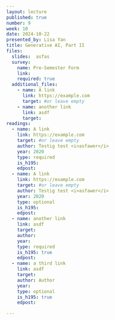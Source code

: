 ```yaml
---
layout: lecture
published: true
number: 9
week: 10
date: 2024-10-22
presented_by: Lisa Yan
title: Generative AI, Part II
files:
  slides:  asfas
  survey:
    name: Pre-Semester Form
    link: 
    required: true
  additional_files:
    - name: A link
      link: https://example.com
      target: #or leave empty
    - name: another link
      link: asdf
      target:
readings:
  - name: A link
    link: https://example.com
    target: #or leave empty
    author: Testig test <i>asfawer</i>
    year: 2020
    type: required
    is_h195:
    edpost:
  - name: A link
    link: https://example.com
    target: #or leave empty
    author: Testig test <i>asfawer</i>
    year: 2020
    type: optional
    is_h195:
    edpost:
  - name: another link
    link: asdf
    target:
    author:
    year:
    type: required
    is_h195: true
    edpost:
  - name: a third link
    link: asdf
    target:
    author: Author
    year:
    type: optional
    is_h195: true
    edpost:

---
```


<!-- information here -->
